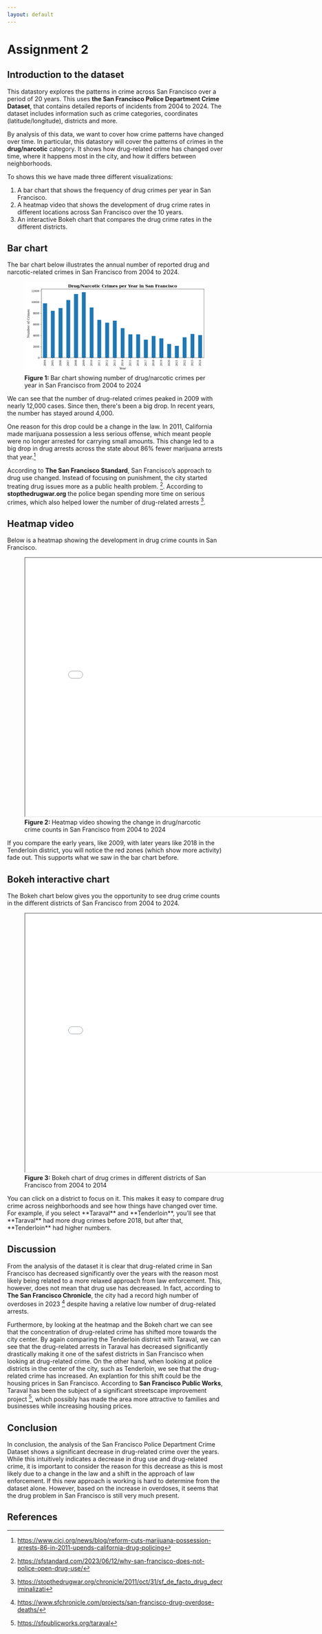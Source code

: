 ```yaml
---
layout: default
---
```

# Assignment 2

## Introduction to the dataset
This datastory explores the patterns in crime across San Francisco over a period of 20 years. This uses **the San Francisco Police Department Crime Dataset**, that contains detailed reports of incidents from 2004 to 2024. The dataset includes information such as crime categories, coordinates (latitude/longitude), districts and more. 

By analysis of this data, we want to cover how crime patterns have changed over time. In particular, this datastory will cover the patterns of crimes in the **drug/narcotic** category. It shows how drug-related crime has changed over time, where it happens most in the city, and how it differs between neighborhoods.

To shows this we have made three different visualizations:
1. A bar chart that shows the frequency of drug crimes per year in San Francisco.
2. A heatmap video that shows the development of drug crime rates in different locations across San Francisco over the 10 years.
3. An interactive Bokeh chart that compares the drug crime rates in the different districts.

## Bar chart
The bar chart below illustrates the annual number of reported drug and narcotic-related crimes in San Francisco from 2004 to 2024.
<figure>
<img src= "pages/drug_crimes.png">
<figcaption> <strong> Figure 1: </strong> Bar chart showing number of drug/narcotic crimes per year in San Francisco from 2004 to 2024 </figcaption>
</figure>

We can see that the number of drug-related crimes peaked in 2009 with nearly 12,000 cases. Since then, there's been a big drop. In recent years, the number has stayed around 4,000. 

One reason for this drop could be a change in the law. In 2011, California made marijuana possession a less serious offense, which meant people were no longer arrested for carrying small amounts. This change led to a big drop in drug arrests across the state about 86% fewer marijuana arrests that year.[^1]

According to **The San Francisco Standard**, San Francisco’s approach to drug use changed. Instead of focusing on punishment, the city started treating drug issues more as a public health problem. [^2]. According to **stopthedrugwar.org** the police began spending more time on serious crimes, which also helped lower the number of drug-related arrests [^3].


## Heatmap video
Below is a heatmap showing the development in drug crime counts in San Francisco. 
<figure>
<iframe src="pages/sf_heatmap_with_time.html" width="800" height="600"></iframe>
<figcaption> <strong> Figure 2: </strong> Heatmap video showing the change in drug/narcotic crime counts in San Francisco from 2004 to 2024 </figcaption>
</figure>
If you compare the early years, like 2009, with later years like 2018 in the Tenderloin district, you will notice the red zones (which show more activity) fade out. This supports what we saw in the bar chart before. 

## Bokeh interactive chart
The Bokeh chart below gives you the opportunity to see drug crime counts in the different districts of San Francisco from 2004 to 2024. 
<figure> 
<iframe src="pages/barplot.html" width="800" height="600"></iframe>
<figcaption> <strong> Figure 3: </strong> Bokeh chart of drug crimes in different districts of San Francisco from 2004 to 2014 </figcaption>
</figure>
You can click on a district to focus on it. This makes it easy to compare drug crime across neighborhoods and see how things have changed over time. For example, if you select **Taraval** and **Tenderloin**, you’ll see that **Taraval** had more drug crimes before 2018, but after that, **Tenderloin** had higher numbers.

## Discussion
From the analysis of the dataset it is clear that drug-related crime in San Francisco has decreased significantly over the years with the reason most likely being related to a more relaxed approach from law enforcement. This, however, does not mean that drug use has decreased. In fact, according to **The San Francisco Chronicle**, the city had a record high number of overdoses in 2023 [^4] despite having a relative low number of drug-related arrests.


Furthermore, by looking at the heatmap and the Bokeh chart we can see that the concentration of drug-related crime has shifted more towards the city center. By again comparing the Tenderloin district with Taraval, we can see that the drug-related arrests in Taraval has decreased significantly drastically making it one of the safest districts in San Francisco when looking at drug-related crime. On the other hand, when looking at police districts in the center of the city, such as Tenderloin, we see that the drug-related crime has increased. An explantion for this shift could be the housing prices in San Francisco. According to **San Francisco Public Works**, Taraval has been the subject of a significant streetscape improvement project [^5], which possibly has made the area more attractive to families and businesses while increasing housing prices. 

## Conclusion
In conclusion, the analysis of the San Francisco Police Department Crime Dataset shows a significant decrease in drug-related crime over the years. While this intuitively indicates a decrease in drug use and drug-related crime, it is important to consider the reason for this decrease as this is most likely due to a change in the law and a shift in the approach of law enforcement. If this new approach is working is hard to determine from the dataset alone. However, based on the increase in overdoses, it seems that the drug problem in San Francisco is still very much present.

## References
[^1]: https://www.cjcj.org/news/blog/reform-cuts-marijuana-possession-arrests-86-in-2011-upends-california-drug-policing
[^2]: https://sfstandard.com/2023/06/12/why-san-francisco-does-not-police-open-drug-use/
[^3]: https://stopthedrugwar.org/chronicle/2011/oct/31/sf_de_facto_drug_decriminalizati
[^4]: https://www.sfchronicle.com/projects/san-francisco-drug-overdose-deaths/
[^5]: https://sfpublicworks.org/taraval

